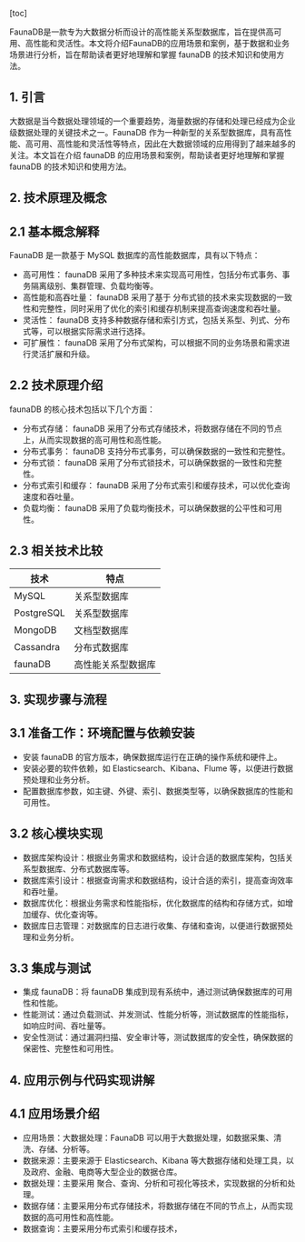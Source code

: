 
[toc]                    
                
                
FaunaDB是一款专为大数据分析而设计的高性能关系型数据库，旨在提供高可用、高性能和灵活性。本文将介绍FaunaDB的应用场景和案例，基于数据和业务场景进行分析，旨在帮助读者更好地理解和掌握 faunaDB 的技术知识和使用方法。

## 1. 引言

大数据是当今数据处理领域的一个重要趋势，海量数据的存储和处理已经成为企业级数据处理的关键技术之一。FaunaDB 作为一种新型的关系型数据库，具有高性能、高可用、高性能和灵活性等特点，因此在大数据领域的应用得到了越来越多的关注。本文旨在介绍 faunaDB 的应用场景和案例，帮助读者更好地理解和掌握 faunaDB 的技术知识和使用方法。

## 2. 技术原理及概念

## 2.1 基本概念解释

FaunaDB 是一款基于  MySQL 数据库的高性能数据库，具有以下特点：

- 高可用性： faunaDB 采用了多种技术来实现高可用性，包括分布式事务、事务隔离级别、集群管理、负载均衡等。
- 高性能和高吞吐量： faunaDB 采用了基于 分布式锁的技术来实现数据的一致性和完整性，同时采用了优化的索引和缓存机制来提高查询速度和吞吐量。
- 灵活性： faunaDB 支持多种数据存储和索引方式，包括关系型、列式、分布式等，可以根据实际需求进行选择。
- 可扩展性： faunaDB 采用了分布式架构，可以根据不同的业务场景和需求进行灵活扩展和升级。

## 2.2 技术原理介绍

 faunaDB 的核心技术包括以下几个方面：

- 分布式存储： faunaDB 采用了分布式存储技术，将数据存储在不同的节点上，从而实现数据的高可用性和高性能。
- 分布式事务： faunaDB 支持分布式事务，可以确保数据的一致性和完整性。
- 分布式锁： faunaDB 采用了分布式锁技术，可以确保数据的一致性和完整性。
- 分布式索引和缓存： faunaDB 采用了分布式索引和缓存技术，可以优化查询速度和吞吐量。
- 负载均衡： faunaDB 采用了负载均衡技术，可以确保数据的公平性和可用性。

## 2.3 相关技术比较

| 技术 | 特点 |
| --- | --- |
| MySQL | 关系型数据库 |
| PostgreSQL | 关系型数据库 |
| MongoDB | 文档型数据库 |
| Cassandra | 分布式数据库 |
| faunaDB | 高性能关系型数据库 |

## 3. 实现步骤与流程

## 3.1 准备工作：环境配置与依赖安装

- 安装 faunaDB 的官方版本，确保数据库运行在正确的操作系统和硬件上。
- 安装必要的软件依赖，如 Elasticsearch、Kibana、Flume 等，以便进行数据预处理和业务分析。
- 配置数据库参数，如主键、外键、索引、数据类型等，以确保数据库的性能和可用性。

## 3.2 核心模块实现

- 数据库架构设计：根据业务需求和数据结构，设计合适的数据库架构，包括关系型数据库、分布式数据库等。
- 数据库索引设计：根据查询需求和数据结构，设计合适的索引，提高查询效率和吞吐量。
- 数据库优化：根据业务需求和性能指标，优化数据库的结构和存储方式，如增加缓存、优化查询等。
- 数据库日志管理：对数据库的日志进行收集、存储和查询，以便进行数据预处理和业务分析。

## 3.3 集成与测试

- 集成 faunaDB：将 faunaDB 集成到现有系统中，通过测试确保数据库的可用性和性能。
- 性能测试：通过负载测试、并发测试、性能分析等，测试数据库的性能指标，如响应时间、吞吐量等。
- 安全性测试：通过漏洞扫描、安全审计等，测试数据库的安全性，确保数据的保密性、完整性和可用性。

## 4. 应用示例与代码实现讲解

## 4.1 应用场景介绍

- 应用场景：大数据处理：FaunaDB 可以用于大数据处理，如数据采集、清洗、存储、分析等。
- 数据来源：主要来源于 Elasticsearch、Kibana 等大数据存储和处理工具，以及政府、金融、电商等大型企业的数据仓库。
- 数据处理：主要采用 聚合、查询、分析和可视化等技术，实现数据的分析和处理。
- 数据存储：主要采用分布式存储技术，将数据存储在不同的节点上，从而实现数据的高可用性和高性能。
- 数据查询：主要采用分布式索引和缓存技术，

